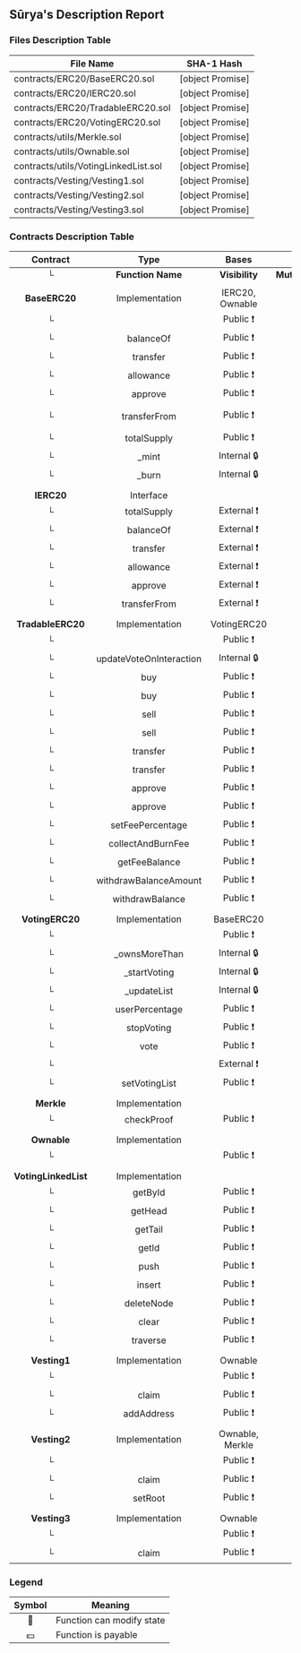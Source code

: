 ## Sūrya's Description Report

### Files Description Table


|  File Name  |  SHA-1 Hash  |
|-------------|--------------|
| contracts/ERC20/BaseERC20.sol | [object Promise] |
| contracts/ERC20/IERC20.sol | [object Promise] |
| contracts/ERC20/TradableERC20.sol | [object Promise] |
| contracts/ERC20/VotingERC20.sol | [object Promise] |
| contracts/utils/Merkle.sol | [object Promise] |
| contracts/utils/Ownable.sol | [object Promise] |
| contracts/utils/VotingLinkedList.sol | [object Promise] |
| contracts/Vesting/Vesting1.sol | [object Promise] |
| contracts/Vesting/Vesting2.sol | [object Promise] |
| contracts/Vesting/Vesting3.sol | [object Promise] |


### Contracts Description Table


|  Contract  |         Type        |       Bases      |                  |                 |
|:----------:|:-------------------:|:----------------:|:----------------:|:---------------:|
|     └      |  **Function Name**  |  **Visibility**  |  **Mutability**  |  **Modifiers**  |
||||||
| **BaseERC20** | Implementation | IERC20, Ownable |||
| └ | <Constructor> | Public ❗️ | 🛑  |NO❗️ |
| └ | balanceOf | Public ❗️ |   |NO❗️ |
| └ | transfer | Public ❗️ | 🛑  | validAddress |
| └ | allowance | Public ❗️ |   |NO❗️ |
| └ | approve | Public ❗️ | 🛑  | validAddress |
| └ | transferFrom | Public ❗️ | 🛑  | validAddress validAddress |
| └ | totalSupply | Public ❗️ |   |NO❗️ |
| └ | _mint | Internal 🔒 | 🛑  | validAddress |
| └ | _burn | Internal 🔒 | 🛑  | validAddress |
||||||
| **IERC20** | Interface |  |||
| └ | totalSupply | External ❗️ |   |NO❗️ |
| └ | balanceOf | External ❗️ |   |NO❗️ |
| └ | transfer | External ❗️ | 🛑  |NO❗️ |
| └ | allowance | External ❗️ |   |NO❗️ |
| └ | approve | External ❗️ | 🛑  |NO❗️ |
| └ | transferFrom | External ❗️ | 🛑  |NO❗️ |
||||||
| **TradableERC20** | Implementation | VotingERC20 |||
| └ | <Constructor> | Public ❗️ | 🛑  | VotingERC20 |
| └ | updateVoteOnInteraction | Internal 🔒 | 🛑  | |
| └ | buy | Public ❗️ |  💵 |NO❗️ |
| └ | buy | Public ❗️ |  💵 |NO❗️ |
| └ | sell | Public ❗️ | 🛑  |NO❗️ |
| └ | sell | Public ❗️ | 🛑  |NO❗️ |
| └ | transfer | Public ❗️ | 🛑  |NO❗️ |
| └ | transfer | Public ❗️ | 🛑  |NO❗️ |
| └ | approve | Public ❗️ | 🛑  |NO❗️ |
| └ | approve | Public ❗️ | 🛑  |NO❗️ |
| └ | setFeePercentage | Public ❗️ | 🛑  | onlyOwner |
| └ | collectAndBurnFee | Public ❗️ | 🛑  | onlyOwner |
| └ | getFeeBalance | Public ❗️ |   | onlyOwner |
| └ | withdrawBalanceAmount | Public ❗️ | 🛑  | onlyOwner |
| └ | withdrawBalance | Public ❗️ | 🛑  | onlyOwner |
||||||
| **VotingERC20** | Implementation | BaseERC20 |||
| └ | <Constructor> | Public ❗️ | 🛑  | BaseERC20 |
| └ | _ownsMoreThan | Internal 🔒 |   | |
| └ | _startVoting | Internal 🔒 | 🛑  | |
| └ | _updateList | Internal 🔒 | 🛑  | |
| └ | userPercentage | Public ❗️ |   |NO❗️ |
| └ | stopVoting | Public ❗️ | 🛑  |NO❗️ |
| └ | vote | Public ❗️ | 🛑  |NO❗️ |
| └ | <Receive Ether> | External ❗️ |  💵 |NO❗️ |
| └ | setVotingList | Public ❗️ | 🛑  | onlyOwner |
||||||
| **Merkle** | Implementation |  |||
| └ | checkProof | Public ❗️ |   |NO❗️ |
||||||
| **Ownable** | Implementation |  |||
| └ | <Constructor> | Public ❗️ | 🛑  |NO❗️ |
||||||
| **VotingLinkedList** | Implementation |  |||
| └ | getById | Public ❗️ |   |NO❗️ |
| └ | getHead | Public ❗️ |   |NO❗️ |
| └ | getTail | Public ❗️ |   |NO❗️ |
| └ | getId | Public ❗️ |   |NO❗️ |
| └ | push | Public ❗️ | 🛑  |NO❗️ |
| └ | insert | Public ❗️ | 🛑  |NO❗️ |
| └ | deleteNode | Public ❗️ | 🛑  |NO❗️ |
| └ | clear | Public ❗️ | 🛑  |NO❗️ |
| └ | traverse | Public ❗️ |   |NO❗️ |
||||||
| **Vesting1** | Implementation | Ownable |||
| └ | <Constructor> | Public ❗️ | 🛑  |NO❗️ |
| └ | claim | Public ❗️ | 🛑  |NO❗️ |
| └ | addAddress | Public ❗️ | 🛑  | onlyOwner |
||||||
| **Vesting2** | Implementation | Ownable, Merkle |||
| └ | <Constructor> | Public ❗️ | 🛑  |NO❗️ |
| └ | claim | Public ❗️ | 🛑  |NO❗️ |
| └ | setRoot | Public ❗️ | 🛑  | onlyOwner |
||||||
| **Vesting3** | Implementation | Ownable |||
| └ | <Constructor> | Public ❗️ | 🛑  |NO❗️ |
| └ | claim | Public ❗️ | 🛑  |NO❗️ |


### Legend

|  Symbol  |  Meaning  |
|:--------:|-----------|
|    🛑    | Function can modify state |
|    💵    | Function is payable |
